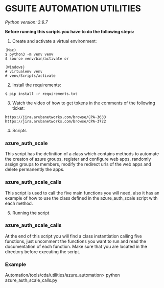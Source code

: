 # GSUITE AUTOMATION UTILITIES

*Python version: 3.9.7*

**Before running this scripts you have to do the following steps:**

1. Create and activate a virtual environment:

```
(Mac)
$ python3 -m venv venv
$ source venv/bin/activate or

(Windows)
# virtualenv venv
# venv/Scripts/activate
```

2. Install the requirements:

```
$ pip install -r requirements.txt
```

3. Watch the video of how to get tokens in the comments of the following ticket:

```
https://jira.arubanetworks.com/browse/CPA-3633
https://jira.arubanetworks.com/browse/CPA-3722
```

4. Scripts
### azure_auth_scale

This script has the definition of a class which contains methods to automate the creaton of azure groups, register and configure web apps, randomly assign groups to members, modify the redirect urls of the web apps and delete permanently the apps.

### azure_auth_scale_calls

This script is used to call the five main functions you will need, also it has an example of how to use the class defined in the azure_auth_scale script with each method.

5. Running the script
### azure_auth_scale_calls
At the end of this script you will find a class instantiation calling five functions, just uncomment the functions you want to run and read the documentation of each function. Make sure that you are located in the directory before executing the script.
### Example
Automation/tools/cda/utilities/azure_automation> python azure_auth_scale_calls.py
